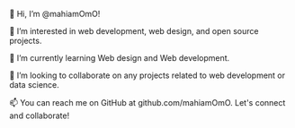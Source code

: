 👋 Hi, I’m @mahiamOmO!

👀 I’m interested in web development, web design, and open source projects.

🌱 I’m currently learning  Web design and  Web development.

💞️ I’m looking to collaborate on any projects related to web development or data science.

📫 You can reach me on GitHub at github.com/mahiamOmO. Let's connect and collaborate!









                                                                                                     

